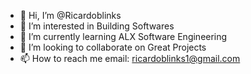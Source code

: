 - 👋 Hi, I’m @Ricardoblinks
- 👀 I’m interested in Building Softwares
- 🌱 I’m currently learning ALX Software Engineering 
- 💞️ I’m looking to collaborate on Great Projects 
- 📫 How to reach me email: ricardoblinks1@gmail.com

<!---
Ricardoblinks/Ricardoblinks is a ✨ special ✨ repository because its `README.md` (this file) appears on your GitHub profile.
You can click the Preview link to take a look at your changes.
--->

